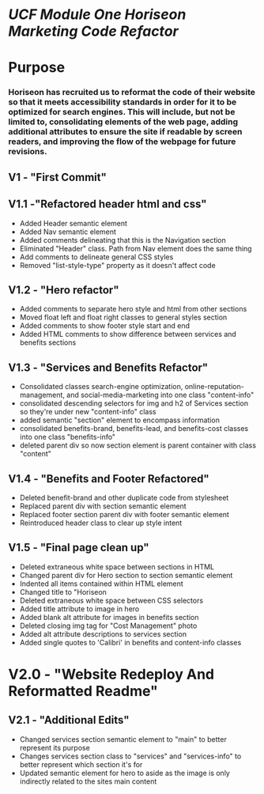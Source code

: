 # ***UCF Module One Horiseon Marketing Code Refactor***

# Purpose
### Horiseon has recruited us to reformat the code of their website so that it meets accessibility standards in order for it to be optimized for search engines. This will include, but not be limited to, consolidating elements of the web page, adding additional attributes to ensure the site if readable by screen readers, and improving the flow of the webpage for future revisions.

## V1 - "First Commit"

## V1.1  -"Refactored header html and css"
- Added Header semantic element
- Added Nav semantic element
- Added comments delineating that this is the Navigation section
- Eliminated "Header" class. Path from Nav element does the same thing
- Add comments to delineate general CSS styles
- Removed "list-style-type" property as it doesn't affect code

## V1.2 - "Hero refactor"
- Added comments to separate hero style and html from other sections
- Moved float left and float right classes to general styles section
- Added comments to show footer style start and end
- Added HTML comments to show difference between services and benefits sections

## V1.3 - "Services and Benefits Refactor"
- Consolidated classes search-engine optimization, online-reputation-management, and social-media-marketing into one class "content-info"
- consolidated descending selectors for img and h2 of Services section so they're under new "content-info" class
- added semantic "section" element to encompass information
- consolidated benefits-brand, benefits-lead, and benefits-cost classes into one class "benefits-info"
- deleted parent div so now section element is parent container with class "content"

## V1.4 - "Benefits and Footer Refactored"
- Deleted benefit-brand and other duplicate code from stylesheet
- Replaced parent div with section semantic element
- Replaced footer section parent div with footer semantic element
- Reintroduced header class to clear up style intent

## V1.5 - "Final page clean up"
- Deleted extraneous white space between sections in HTML
- Changed parent div for Hero section to section semantic element
- Indented all items contained within HTML element
- Changed title to "Horiseon
- Deleted extraneous white space between CSS selectors
- Added title attribute to image in hero
- Added blank alt attribute for images in benefits section
- Deleted closing img tag for "Cost Management" photo
- Added alt attribute descriptions to services section
- Added single quotes to 'Calibri' in benefits and content-info classes

# V2.0 - "Website Redeploy And Reformatted Readme"

## V2.1 - "Additional Edits"
- Changed services section semantic element to "main" to better represent its purpose
- Changes services section class to "services" and "services-info" to better represent which section it's for
- Updated semantic element for hero to aside as the image is only indirectly related to the sites main content